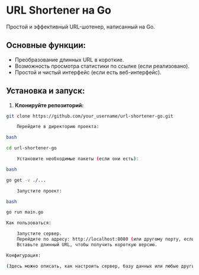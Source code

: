 # URL Shortener на Go

Простой и эффективный URL-шотенер, написанный на Go.

## Основные функции:

- Преобразование длинных URL в короткие.
- Возможность просмотра статистики по ссылке (если реализовано).
- Простой и чистый интерфейс (если есть веб-интерфейс).

## Установка и запуск:

1. **Клонируйте репозиторий:**

```bash
git clone https://github.com/your_username/url-shortener-go.git

    Перейдите в директорию проекта:

bash

cd url-shortener-go

    Установите необходимые пакеты (если они есть):

bash

go get -v ./...

    Запустите проект:

bash

go run main.go

Как пользоваться:

    Запустите сервер.
    Перейдите по адресу: http://localhost:8080 (или другому порту, если вы его изменили).
    Вставьте длинный URL, чтобы получить короткую версию.

Конфигурация:

(Здесь можно описать, как настроить сервер, базу данных или любые другие параметры, если они присутствуют.)
